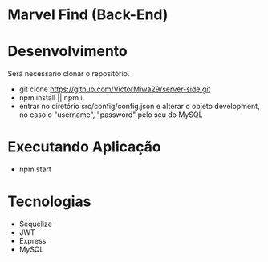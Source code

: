 # Marvel Find (Back-End)

# Desenvolvimento

Será necessario clonar o repositório.
 - git clone https://github.com/VictorMiwa29/server-side.git
 - npm install || npm i.
 - entrar no diretório src/config/config.json e alterar o objeto development, no caso o "username", "password" pelo seu do MySQL
  
# Executando Aplicação
  - npm start

# Tecnologias
  - Sequelize
  - JWT
  - Express
  - MySQL




